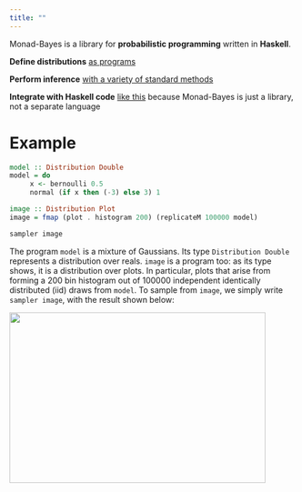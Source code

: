 ```yaml
---
title: ""
---
```


Monad-Bayes is a library for **probabilistic programming** written in **Haskell**.

**Define distributions** [as programs](../Introduction.html)

**Perform inference** [with a variety of standard methods](/tutorials.html) 

**Integrate with Haskell code** [like this](/examples.html) because Monad-Bayes is just a library, not a separate language

<!-- ```haskell
example :: Distribution Histogram
example = fmap histogram (replicateM 1000 (normal 0 1))
``` -->

# Example


```haskell
model :: Distribution Double
model = do
     x <- bernoulli 0.5
     normal (if x then (-3) else 3) 1

image :: Distribution Plot
image = fmap (plot . histogram 200) (replicateM 100000 model)

sampler image
```

The program `model` is a mixture of Gaussians. Its type `Distribution Double` represents a distribution over reals. 
`image` is a program too: as its type shows, it is a distribution over plots. In particular, plots that arise from forming a 200 bin histogram out of 100000 independent identically distributed (iid) draws from `model`. 
To sample from `image`, we simply write `sampler image`, with the result shown below:


<img src="../images/plot.png" 
     width="450" 
     height="300" />

<!-- <html>
   <head>
   </head>

   <body>
      <div style = "position:relative; left:480px; top:2px; background-color:white;">
         
         
   </body>

</html>
<img src="../images/randomwalk.png" 
     width="400" 
     height="500" /> -->

<!-- (A sample from a distribution over diagrams, built by transforming a distribution over infinite lists, i.e. a random walk) -->
<!-- ](../randomwalk.png) -->
<!-- - why draw a sample and then make a plot when you can just define a distribution over plots instead (see todo). Sample from distributions over JSONs (see todo) or diagrams
- distributions over infinite (lazily evaluated) lists  are great for non-parametrics (see todo)
- build state space models as streams using `pipes`

inference methods are built modularly:

- write a particle filter that performs an MH step after every resampling step in one line (see todo) -->


